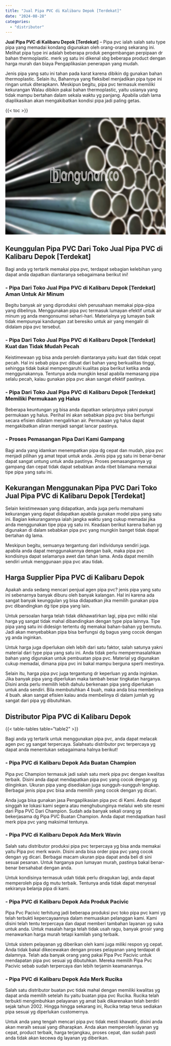 ```yaml
---
title: "Jual Pipa PVC di Kalibaru Depok [Terdekat]"
date: "2024-08-28"
categories: 
  - "distributor"
---
```


**Jual Pipa PVC di Kalibaru Depok \[Terdekat\]** – Pipa pvc ialah salah satu type pipa yang memadai kondang digunakan oleh orang-orang sekarang ini. Melihat pipa type ini adalah beberapa produk pengembangan perpipaan dr bahan thermoplastic. merk yg satu ini dikenal sbg beberapa product dengan harga murah dan biaya Pengaplikasian penerapan yang mudah.

Jenis pipa yang satu ini tahan pada karat karena dibikin dg gunakan bahan thermoplastic. Selain itu, Bahannya yang fleksibel menjadikan pipa type ini ringan untuk diterapkann. Meskipun begitu, pipa pvc termasuk memiliki kekurangan Walau dibikin pakai bahan thermoplastic, yaitu usianya yang tidak mampu bertahan dalam sekala waktu yg panjang. Apabila udah lama diaplikasikan akan mengakibatkan kondisi pipa jadi paling getas.

{{< toc >}}

![Jual Pipa PVC di Kalibaru Depok [Terdekat]](/images/jaul-pipa-pvc-37.png)

## Keunggulan Pipa PVC Dari Toko Jual Pipa PVC di Kalibaru Depok \[Terdekat\]

Bagi anda yg tertarik memakai pipa pvc, terdapat sebagian kelebihan yang dapat anda dapatkan diantaranya sebagaimana berikut ini!

### \- Pipa Dari Toko Jual Pipa PVC di Kalibaru Depok \[Terdekat\] Aman Untuk Air Minum

Begitu banyak air yang diproduksi oleh perusahaan memakai pipa-pipa yang dibelinya. Menggunakan pipa pvc termasuk lumayan efektif untuk air minum yg anda mengonsumsi sehari-hari. Materialnya yg lumayan baik tidak mempunyai kandungan zat beresiko untuk air yang mengalir di didalam pipa pvc tersebut.

### \- Pipa Dari Toko Jual Pipa PVC di Kalibaru Depok \[Terdekat\] Kuat dan Tidak Mudah Pecah

Keistimewaan yg bisa anda peroleh diantaranya yaitu kuat dan tidak cepat pecah. Hal ini sebab pipa pvc dibuat dari bahan yang berkualitas tinggi, sehingga tidak bakal mempengaruhi kualitas pipa berikut ketika anda menggunakannya. Tentunya anda mungkin kesal apabila memasang pipa selalu pecah, kalau gunakan pipa pvc akan sangat efektif pastinya.

### \- Pipa Dari Toko Jual Pipa PVC di Kalibaru Depok \[Terdekat\] Memiliki Permukaan yg Halus

Beberapa keuntungan yg bisa anda dapatkan selanjutnya yakni punyai permukaan yg halus. Perihal ini akan sebabkan pipa pvc bisa berfungsi secara efisien didalam mengalirkan air. Permukaan yg halus dapat mengakibatkan aliran menjadi sangat lancar pastinya.

### \- Proses Pemasangan Pipa Dari Kami Gampang

Bagi anda yang idamkan menempatkan pipa dg cepat dan mudah, pipa pvc menjadi pilihan yg amat tepat untuk anda. Jenis pipa yg satu ini benar-benar dapat sangat untung untuk anda pastinya. Proses pemasangannya yg gampang dan cepat tidak dapat sebabkan anda ribet bilamana memakai tipe pipa yang satu ini.

## Kekurangan Menggunakan Pipa PVC Dari Toko Jual Pipa PVC di Kalibaru Depok \[Terdekat\]

Selain keistimewaan yang didapatkan, anda juga perlu memahami kekurangan yang dapat didapatkan apabila gunakan model pipa yang satu ini. Bagian kekurangannya ialah jangka waktu yang cukup memadai jika anda menggunakan tipe pipa yg satu ini. Keadaan berikut karena bahan yg digunakan di dalam sebabkan pipa pvc yang mungkin banget tidak dapat bertahan dg lama.

Meskipun begitu, semuanya tergantung dari individunya sendiri juga. apabila anda dapat menggunakannya dengan baik, maka pipa pvc kondisinya dapat selamanya awet dan tahan lama. Anda dapat memilih sendiri untuk menggunaan pipa pvc atau tidak.

## Harga Supplier Pipa PVC di Kalibaru Depok

Apakah anda sedang mencari penjual agen pipa pvc? jenis pipa yang satu ini sebenarnya banyak diburu oleh banyak kalangan. Hal ini karena ada sangat banyak keunggulan yg bisa didapatkan jika memilih gunakan pipa pvc dibandingkan dg tipe pipa yang lain.

Untuk persoalan harga telah tidak dikhawatirkan lagi, pipa pvc miliki nilai harga yg sangat tidak mahal dibandingkan dengan type pipa lainnya. Tipe pipa yang satu ini didesign tertentu dg memakai bahan-bahan yg bermutu. Jadi akan menyebabkan pipa bisa berfungsi dg bagus yang cocok dengan yg anda inginkan.

Untuk harga juga diperlukan oleh lebih dari satu faktor, salah satunya yakni material dari type pipa yang satu ini. Anda tidak perlu mempermasalahkan bahan yang digunakan untuk pembuatan pipa pvc. Material yg digunakan cukup memadai, dimana pipa pvc ini bakal mampu berguna sperti mestinya.

Selain itu, harga pipa pvc juga tergantung dr keperluan yg anda inginkan. Jika banyak pipa yang diperlukan maka tambah besar tingkatan harganya. Disini anda perlu memilih lebih dahulu berkenaan pipa yang diperlukan untuk anda sendiri. Bila membutuhkan 4 buah, maka anda bisa membelinya 4 buah. akan sangat efisien kalau anda membelinya di dalam jumlah yg sangat dari pipa yg dibutuhkan.

## Distributor Pipa PVC di Kalibaru Depok

{{< table-tables table="table2" >}}

Bagi anda yg tertarik untuk menggunakan pipa pvc, anda dapat melacak agen pvc yg sangat terpercaya. Salahsatu distributor pvc terpercaya yg dapat anda menentukan sebagaimana halnya berikut!

### \- Pipa PVC di Kalibaru Depok Ada Buatan Champion

Pipa pvc Champion termasuk jadi salah satu merk pipa pvc dengan kwalitas terbaik. Disini anda dapat mendapatkan pipa pvc yang cocok dengan yg diinginkan. Ukuran pipa yang disediakan juga sungguh-sungguh lengkap. Berbagai jenis pipa pvc bisa anda memilih yang cocok dengan yg dicari.

Anda juga bisa gunakan jasa Pengaplikasian pipa pvc di Kami. Anda dapat singgah ke lokasi kami segera atau menghubunginya melalui web site resmi dari Pipa PVC Dari Champion. Sudah ada banyak sekali orang yg bekerjasama dg Pipa PVC Buatan Champion. Anda dapat mendapatkan hasil merk pipa pvc yang maksimal tentunya.

### \- Pipa PVC di Kalibaru Depok Ada Merk Wavin

Salah satu distributor produksi pipa pvc terpercaya yg bisa anda memakai yaitu Pipa pvc merk wavin. Disini anda bisa order pipa pvc yang cocok dengan yg dicari. Berbagai macam ukuran pipa dapat anda beli di sini sesuai pesanan. Untuk harganya pun lumayan murah, pastinya bakal benar-benar bersahabat dengan anda.

Untuk kondisinya termasuk udah tidak perlu diragukan lagi, anda dapat memperoleh pipa dg mutu terbaik. Tentunya anda tidak dapat menyesal sekiranya belanja pipa di kami.

### \- Pipa PVC di Kalibaru Depok Ada Produk Pacivic

Pipa Pvc Pacivic terhitung jadi beberapa produksi pvc toko pipa pvc kami yg telah terbukti kepercayaannya dalam memuaskan pelanggan kami. Kami disini telah tentu terpercaya dan dapat memberi tambahan layanan yg suka untuk anda. Untuk masalah harga telah tidak usah ragu, banyak grosir yang menawarkan harga murah tetapi kamilah yang terbaik.

Untuk sistem pelayanan yg diberikan oleh kami juga miliki respon yg cepat. Anda tidak bakal dikecewakan dengan proses pelayanan yang terdapat di dalamnya. Telah ada banyak orang yang pakai Pipa Pvc Pacivic untuk mendapatan pipa pvc sesuai yg dibutuhkan. Mereka memilih Pipa Pvc Pacivic sebab sudah terpercaya dan lebih terjamin keamanannya.

### \- Pipa PVC di Kalibaru Depok Ada Merk Rucika

Salah satu distributor buatan pvc tidak mahal dengan memiliki kwalitas yg dapat anda memilih setelah itu yaitu buatan pipa pvc Rucika. Rucika telah terbukti mengimbuhkan pelayanan yg amat baik dikarenakan telah berdiri sejak tahun 2002. Hingga hingga sekarang ini, Rucika tetap terus sediakan pipa sesuai yg diperlukan customernya.

Untuk anda yang tengah mencari pipa pvc tidak mesti khawatir, disini anda akan meraih sesuai yang diharapkan. Anda akan memperoleh layanan yg cepat, product terbaik, harga terjangkau, proses cepat, dan sudah pasti anda tidak akan kecewa dg layanan yg diberikan.
